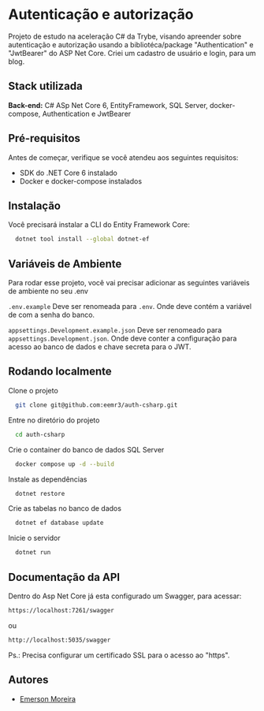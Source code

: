 # Autenticação e autorização

Projeto de estudo na aceleração C# da Trybe, visando apreender sobre autenticação e autorização usando a bibliotéca/package "Authentication" e "JwtBearer" do ASP Net Core.
Criei um cadastro de usuário e login, para um blog.

## Stack utilizada

**Back-end:** C# ASp Net Core 6, EntityFramework, SQL Server, docker-compose, Authentication e JwtBearer

## Pré-requisitos

Antes de começar, verifique se você atendeu aos seguintes requisitos:

- SDK do .NET Core 6 instalado
- Docker e docker-compose instalados

## Instalação

Você precisará instalar a CLI do Entity Framework Core:

```bash
  dotnet tool install --global dotnet-ef
```

## Variáveis de Ambiente

Para rodar esse projeto, você vai precisar adicionar as seguintes variáveis de ambiente no seu .env

`.env.example`
Deve ser renomeada para `.env`. Onde deve contém a variável de com a senha do banco.

`appsettings.Development.example.json`
Deve ser renomeado para `appsettings.Development.json`. Onde deve conter a configuração para acesso ao banco de dados e chave secreta para o JWT.

## Rodando localmente

Clone o projeto

```bash
  git clone git@github.com:eemr3/auth-csharp.git
```

Entre no diretório do projeto

```bash
  cd auth-csharp
```

Crie o container do banco de dados SQL Server

```bash
  docker compose up -d --build
```

Instale as dependências

```bash
  dotnet restore
```

Crie as tabelas no banco de dados

```bash
  dotnet ef database update
```

Inicie o servidor

```bash
  dotnet run
```

## Documentação da API

Dentro do Asp Net Core já esta configurado um Swagger, para acessar:

```bash
https://localhost:7261/swagger
```

ou

```bash
http://localhost:5035/swagger
```

Ps.: Precisa configurar um certificado SSL para o acesso ao "https".

## Autores

- [Emerson Moreira](https://www.github.com/eemr3)
